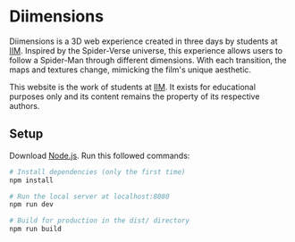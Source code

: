 # Diimensions
Diimensions is a 3D web experience created in three days by students at [IIM](https://www.iim.fr/). Inspired by the Spider-Verse universe, this experience allows users to follow a Spider-Man through different dimensions. With each transition, the maps and textures change, mimicking the film's unique aesthetic.

This website is the work of students at [IIM](https://www.iim.fr/). It exists for educational purposes only and its content remains the property of its respective authors.

## Setup
Download [Node.js](https://nodejs.org/en/download/).
Run this followed commands:

``` bash
# Install dependencies (only the first time)
npm install

# Run the local server at localhost:8080
npm run dev

# Build for production in the dist/ directory
npm run build
```
